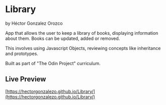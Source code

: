 # Library

by Héctor Gonzalez Orozco

App that allows the user to keep a library of books, displaying information about them.
Books can be updated, added or removed.

This involves using Javascript Objects, reviewing concepts like inheritance and prototypes.

Built as part of "The Odin Project" curriculum.

## Live Preview

[https://hectorgonzalezo.github.io/Library/](https://hectorgonzalezo.github.io/Library/)

